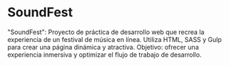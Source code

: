 # SoundFest
"SoundFest": Proyecto de práctica de desarrollo web que recrea la experiencia de un festival de música en línea. Utiliza HTML, SASS y Gulp para crear una página dinámica y atractiva. Objetivo: ofrecer una experiencia inmersiva y optimizar el flujo de trabajo de desarrollo.
